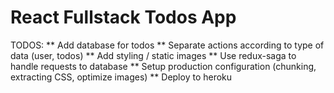 # React Fullstack Todos App
TODOS:
 ** Add database for todos
 ** Separate actions according to type of data (user, todos)
 ** Add styling / static images
 ** Use redux-saga to handle requests to database
 ** Setup production configuration (chunking, extracting CSS, optimize images)
 ** Deploy to heroku
